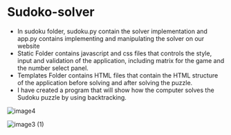 # Sudoko-solver

- In sudoku folder, sudoku.py contain the solver implementation and app.py contains
implementing and manipulating the solver on our website
- Static Folder contains javascript and css files that controls the style, input and validation
of the application, including matrix for the game and the number select panel.
- Templates Folder contains HTML files that contain the HTML structure of the
application before solving and after solving the puzzle.
- I have created a program that will show how the computer solves the Sudoku puzzle by using backtracking.

![image4](https://user-images.githubusercontent.com/87595760/209118375-a1464de9-3607-491c-b897-22860f54df8d.png)


![image3 (1)](https://user-images.githubusercontent.com/87595760/209118507-000bde2a-25ed-427e-a6fd-245fc0c13359.png)
